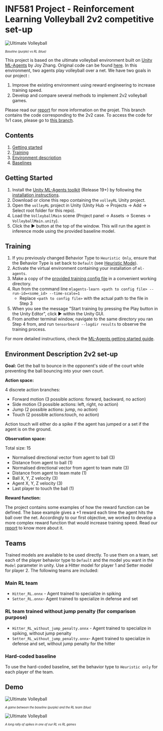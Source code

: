 # INF581 Project - Reinforcement Learning Volleyball 2v2 competitive set-up

![Ultimate Volleyball](https://i.imgur.com/aMOJdKU.gif)

<sub><sup>*Baseline (purple) vs RL (blue)*</sup></sub>


This project is based on the ultimate volleyball environment built on [Unity ML-Agents](https://unity.com/products/machine-learning-agents) by Joy Zhang. Original code can be found [here](https://github.com/CoderOneHQ/ultimate-volleyball). In this environment, two agents play volleyball over a net. We have two goals in our project :

1. Improve the existing environment using reward engineering to increase training speed.
2. Develop and compare several methods to implement 2v2 volleyball games.

Please read our [report](INF581__Final_Report__Volleyball.pdf) for more information on the projet.
This branch contains the code corresponding to the 2v2 case.
To access the code for 1v1 case, please go to [this branch](https://github.com/Virgile-Foussereau/volleyRL/tree/main).
 
## Contents
1. [Getting started](#getting-started)
1. [Training](#training)
1. [Environment description](#environment-description)
1. [Baselines](#baselines)

## Getting Started
1. Install the [Unity ML-Agents toolkit](https:github.com/Unity-Technologies/ml-agents) (Release 19+) by following the [installation instructions](https://github.com/Unity-Technologies/ml-agents/blob/release_18_docs/docs/Installation.md).
2. Download or clone this repo containing the `volleyRL` Unity project.
3. Open the `volleyRL` project in Unity (Unity Hub → Projects → Add → Select root folder for this repo).
4. Load the `VolleyballMain` scene (Project panel → Assets → Scenes → `VolleyballMain.unity`).
5. Click the ▶ button at the top of the window. This will run the agent in inference mode using the provided baseline model.

## Training

1. If you previously changed Behavior Type to `Heuristic Only`, ensure that the Behavior Type is set back to `Default` (see [Heuristic Mode](#heuristic-mode)).
2. Activate the virtual environment containing your installation of `ml-agents`.
3. Make a copy of the [provided training config file](config/Volleyball.yaml) in a convenient working directory.
4. Run from the command line `mlagents-learn <path to config file> --run-id=<some_id> --time-scale=1`
    - Replace `<path to config file>` with the actual path to the file in Step 3
5. When you see the message "Start training by pressing the Play button in the Unity Editor", click ▶ within the Unity GUI.
6. From another terminal window, navigate to the same directory you ran Step 4 from, and run `tensorboard --logdir results` to observe the training process. 

For more detailed instructions, check the [ML-Agents getting started guide](https://github.com/Unity-Technologies/ml-agents/blob/release_18_docs/docs/Getting-Started.md).

## Environment Description 2v2 set-up
**Goal:** Get the ball to bounce in the opponent's side of the court while preventing the ball bouncing into your own court.

**Action space:**

4 discrete action branches:
- Forward motion (3 possible actions: forward, backward, no action)
- Side motion (3 possible actions: left, right, no action)
- Jump (2 possible actions: jump, no action)
- Touch (2 possible actions:touch, no action)

Action touch will either do a spike if the agent has jumped or a set if the agent is on the ground.

**Observation space:**

Total size: 15
- Normalised directional vector from agent to ball (3)
- Distance from agent to ball (1)
- Normalised directional vector from agent to team mate (3)
- Distance from agent to team mate (1)
- Ball X, Y, Z velocity (3)
- Agent X, Y, Z velocity (3)
- Last player to touch the ball (1)

**Reward function:**

The project contains some examples of how the reward function can be defined.
The base example gives a +1 reward each time the agent hits the ball over the net.
Accordingly to our first objective, we worked to develop a more complex reward function that would increase training speed. Read our [report](INF581__Final_Report__Volleyball.pdf) to know more about it.

## Teams
Trained models are available to be used directly. To use them on a team, set each of the player behavior type to `Default` and the model you want in the `Model` parameter in unity. Use a Hitter model for player 1 and Setter model for player 2. The following teams are included:

### Main RL team
- `Hitter_RL.onnx` - Agent trained to specialize in spiking 
- `Setter_RL.onnx`- Agent trained to specialize in defense and set

### RL team trained without jump penalty (for comparison purpose)
- `Hitter_RL_without_jump_penalty.onnx` - Agent trained to specialize in spiking, without jump penalty 
- `Setter_RL_without_jump_penalty.onnx`- Agent trained to specialize in defense and set, without jump penalty for the hitter

### Hard-coded baseline
To use the hard-coded baseline, set the behavior type to `Heuristic only` for each player of the team.

## Demo

![Ultimate Volleyball](https://i.imgur.com/aMOJdKU.gif)

<sub><sup>*A game between the baseline (purple) and the RL team (blue)*</sup></sub>

![Ultimate Volleyball](https://i.imgur.com/fHRSvtO.gif)

<sub><sup>*A long rally of spikes in one of our RL vs RL games*</sup></sub>

